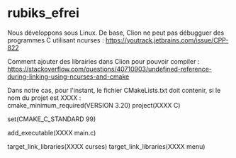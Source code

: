 # rubiks_efrei

Nous développons sous Linux. De base, Clion ne peut pas débugguer des programmes C utilisant ncurses : https://youtrack.jetbrains.com/issue/CPP-822 <br />

Comment ajouter des librairies dans Clion pour pouvoir compiler : https://stackoverflow.com/questions/40710903/undefined-reference-during-linking-using-ncurses-and-cmake <br />

Dans notre cas, pour l'instant, le fichier CMakeLists.txt doit contenir, si le nom du projet est XXXX :  
cmake_minimum_required(VERSION 3.20)
project(XXXX C)

set(CMAKE_C_STANDARD 99)

add_executable(XXXX main.c)

target_link_libraries(XXXX curses)
target_link_libraries(XXXX menu)
